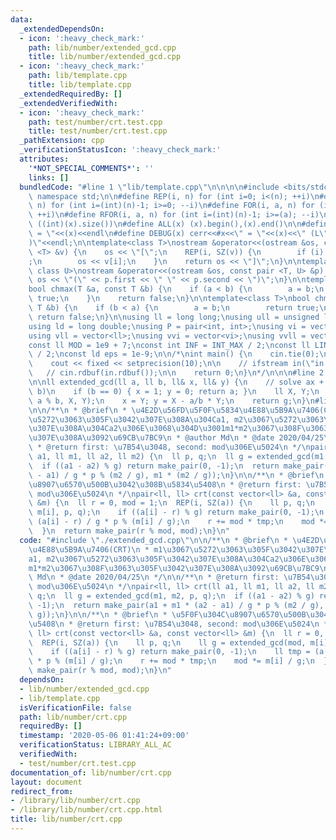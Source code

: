 ```yaml
---
data:
  _extendedDependsOn:
  - icon: ':heavy_check_mark:'
    path: lib/number/extended_gcd.cpp
    title: lib/number/extended_gcd.cpp
  - icon: ':heavy_check_mark:'
    path: lib/template.cpp
    title: lib/template.cpp
  _extendedRequiredBy: []
  _extendedVerifiedWith:
  - icon: ':heavy_check_mark:'
    path: test/number/crt.test.cpp
    title: test/number/crt.test.cpp
  _pathExtension: cpp
  _verificationStatusIcon: ':heavy_check_mark:'
  attributes:
    '*NOT_SPECIAL_COMMENTS*': ''
    links: []
  bundledCode: "#line 1 \"lib/template.cpp\"\n\n\n\n#include <bits/stdc++.h>\n\nusing\
    \ namespace std;\n\n#define REP(i, n) for (int i=0; i<(n); ++i)\n#define RREP(i,\
    \ n) for (int i=(int)(n)-1; i>=0; --i)\n#define FOR(i, a, n) for (int i=(a); i<(n);\
    \ ++i)\n#define RFOR(i, a, n) for (int i=(int)(n)-1; i>=(a); --i)\n\n#define SZ(x)\
    \ ((int)(x).size())\n#define ALL(x) (x).begin(),(x).end()\n\n#define DUMP(x) cerr<<#x<<\"\
    \ = \"<<(x)<<endl\n#define DEBUG(x) cerr<<#x<<\" = \"<<(x)<<\" (L\"<<__LINE__<<\"\
    )\"<<endl;\n\ntemplate<class T>\nostream &operator<<(ostream &os, const vector\
    \ <T> &v) {\n    os << \"[\";\n    REP(i, SZ(v)) {\n        if (i) os << \", \"\
    ;\n        os << v[i];\n    }\n    return os << \"]\";\n}\n\ntemplate<class T,\
    \ class U>\nostream &operator<<(ostream &os, const pair <T, U> &p) {\n    return\
    \ os << \"(\" << p.first << \" \" << p.second << \")\";\n}\n\ntemplate<class T>\n\
    bool chmax(T &a, const T &b) {\n    if (a < b) {\n        a = b;\n        return\
    \ true;\n    }\n    return false;\n}\n\ntemplate<class T>\nbool chmin(T &a, const\
    \ T &b) {\n    if (b < a) {\n        a = b;\n        return true;\n    }\n   \
    \ return false;\n}\n\nusing ll = long long;\nusing ull = unsigned long long;\n\
    using ld = long double;\nusing P = pair<int, int>;\nusing vi = vector<int>;\n\
    using vll = vector<ll>;\nusing vvi = vector<vi>;\nusing vvll = vector<vll>;\n\n\
    const ll MOD = 1e9 + 7;\nconst int INF = INT_MAX / 2;\nconst ll LINF = LLONG_MAX\
    \ / 2;\nconst ld eps = 1e-9;\n\n/*\nint main() {\n    cin.tie(0);\n    ios::sync_with_stdio(false);\n\
    \    cout << fixed << setprecision(10);\n\n    // ifstream in(\"in.txt\");\n \
    \   // cin.rdbuf(in.rdbuf());\n\n    return 0;\n}\n*/\n\n\n#line 2 \"lib/number/extended_gcd.cpp\"\
    \n\nll extended_gcd(ll a, ll b, ll& x, ll& y) {\n    // solve ax + by = gcd(a,\
    \ b)\n    if (b == 0) { x = 1; y = 0; return a; }\n    ll X, Y;\n    ll g = extended_gcd(b,\
    \ a % b, X, Y);\n    x = Y; y = X - a/b * Y;\n    return g;\n}\n#line 2 \"lib/number/crt.cpp\"\
    \n\n/**\n * @brief\n * \u4E2D\u56FD\u5F0F\u5834\u4E88\u5B9A\u7406(CRT)\n * m1\u3067\
    \u5272\u3063\u305F\u3042\u307E\u308A\u304Ca1, m2\u3067\u5272\u3063\u305F\u3042\
    \u307E\u308A\u304Ca2\u306E\u3068\u304D\u3001m1*m2\u3067\u308F\u3063\u305F\u3042\
    \u307E\u308A\u3092\u69CB\u7BC9\n * @author Md\n * @date 2020/04/25\n */\n\n/**\n\
    \ * @return first: \u7B54\u3048, second: mod\u306E\u5024\n */\npair<ll, ll> crt(ll\
    \ a1, ll m1, ll a2, ll m2) {\n  ll p, q;\n  ll g = extended_gcd(m1, m2, p, q);\n\
    \  if ((a1 - a2) % g) return make_pair(0, -1);\n  return make_pair(a1 + m1 * (a2\
    \ - a1) / g * p % (m2 / g), m1 * (m2 / g));\n}\n\n/**\n * @brief\n * \u5F0F\u304C\
    \u8907\u6570\u500B\u3042\u308B\u5834\u5408\n * @return first: \u7B54\u3048, second:\
    \ mod\u306E\u5024\n */\npair<ll, ll> crt(const vector<ll> &a, const vector<ll>\
    \ &m) {\n  ll r = 0, mod = 1;\n  REP(i, SZ(a)) {\n    ll p, q;\n    ll g = extended_gcd(mod,\
    \ m[i], p, q);\n    if ((a[i] - r) % g) return make_pair(0, -1);\n    ll tmp =\
    \ (a[i] - r) / g * p % (m[i] / g);\n    r += mod * tmp;\n    mod *= m[i] / g;\n\
    \  }\n  return make_pair(r % mod, mod);\n}\n"
  code: "#include \"./extended_gcd.cpp\"\n\n/**\n * @brief\n * \u4E2D\u56FD\u5F0F\u5834\
    \u4E88\u5B9A\u7406(CRT)\n * m1\u3067\u5272\u3063\u305F\u3042\u307E\u308A\u304C\
    a1, m2\u3067\u5272\u3063\u305F\u3042\u307E\u308A\u304Ca2\u306E\u3068\u304D\u3001\
    m1*m2\u3067\u308F\u3063\u305F\u3042\u307E\u308A\u3092\u69CB\u7BC9\n * @author\
    \ Md\n * @date 2020/04/25\n */\n\n/**\n * @return first: \u7B54\u3048, second:\
    \ mod\u306E\u5024\n */\npair<ll, ll> crt(ll a1, ll m1, ll a2, ll m2) {\n  ll p,\
    \ q;\n  ll g = extended_gcd(m1, m2, p, q);\n  if ((a1 - a2) % g) return make_pair(0,\
    \ -1);\n  return make_pair(a1 + m1 * (a2 - a1) / g * p % (m2 / g), m1 * (m2 /\
    \ g));\n}\n\n/**\n * @brief\n * \u5F0F\u304C\u8907\u6570\u500B\u3042\u308B\u5834\
    \u5408\n * @return first: \u7B54\u3048, second: mod\u306E\u5024\n */\npair<ll,\
    \ ll> crt(const vector<ll> &a, const vector<ll> &m) {\n  ll r = 0, mod = 1;\n\
    \  REP(i, SZ(a)) {\n    ll p, q;\n    ll g = extended_gcd(mod, m[i], p, q);\n\
    \    if ((a[i] - r) % g) return make_pair(0, -1);\n    ll tmp = (a[i] - r) / g\
    \ * p % (m[i] / g);\n    r += mod * tmp;\n    mod *= m[i] / g;\n  }\n  return\
    \ make_pair(r % mod, mod);\n}\n"
  dependsOn:
  - lib/number/extended_gcd.cpp
  - lib/template.cpp
  isVerificationFile: false
  path: lib/number/crt.cpp
  requiredBy: []
  timestamp: '2020-05-06 01:41:24+09:00'
  verificationStatus: LIBRARY_ALL_AC
  verifiedWith:
  - test/number/crt.test.cpp
documentation_of: lib/number/crt.cpp
layout: document
redirect_from:
- /library/lib/number/crt.cpp
- /library/lib/number/crt.cpp.html
title: lib/number/crt.cpp
---
```

